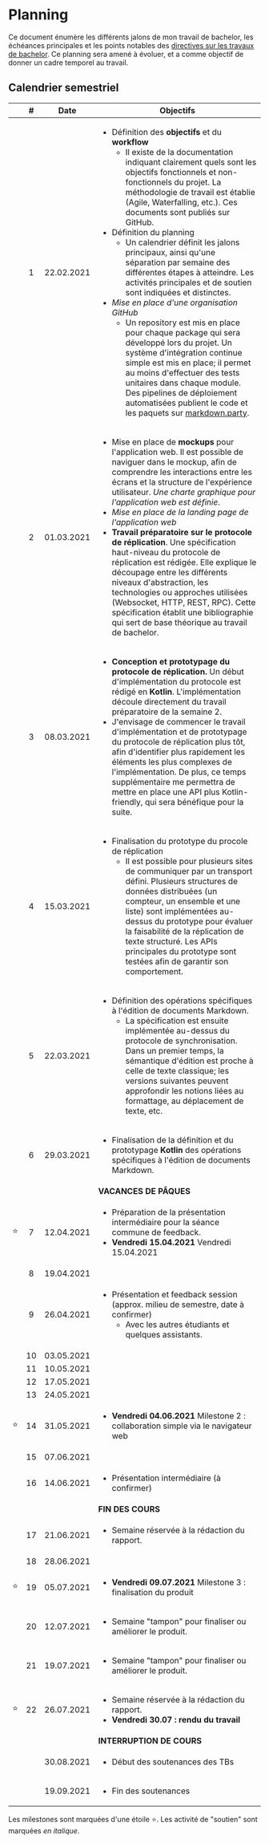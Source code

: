 # Planning

Ce document énumère les différents jalons de mon travail de bachelor, les échéances principales et les points notables des [directives sur les travaux de bachelor](Assets/Directives.pdf). Ce planning sera amené à évoluer, et a comme objectif de donner un cadre temporel au travail.

## Calendrier semestriel

| | # | Date | Objectifs |
|---|:-:|:----:|-----------|
| | 1 | 22.02.2021 | <ul><li>Définition des **objectifs** et du **workflow**<ul><li>Il existe de la documentation indiquant clairement quels sont les objectifs fonctionnels et non-fonctionnels du projet. La méthodologie de travail est établie (Agile, Waterfalling, etc.). Ces documents sont publiés sur GitHub.</li></ul></li><li>Définition du planning<ul><li>Un calendrier définit les jalons principaux, ainsi qu'une séparation par semaine des différentes étapes à atteindre. Les activités principales et de soutien sont indiquées et distinctes.</li></ul></li><li>_Mise en place d'une organisation GitHub_<ul><li>Un repository est mis en place pour chaque package qui sera développé lors du projet. Un système d'intégration continue simple est mis en place; il permet au moins d'effectuer des tests unitaires dans chaque module. Des pipelines de déploiement automatisées publient le code et les paquets sur [markdown.party](https://markdown.party).</li></ul></li></ul> |
| | 2 | 01.03.2021 | <ul><li>Mise en place de **mockups** pour l'application web. Il est possible de naviguer dans le mockup, afin de comprendre les interactions entre les écrans et la structure de l'expérience utilisateur. _Une charte graphique pour l'application web est définie_.</li><li>_Mise en place de la landing page de l'application web_</li><li>**Travail préparatoire sur le protocole de réplication**. Une spécification haut-niveau du protocole de réplication est rédigée. Elle explique le découpage entre les différents niveaux d'abstraction, les technologies ou approches utilisées (Websocket, HTTP, REST, RPC). Cette spécification établit une bibliographie qui sert de base théorique au travail de bachelor.</li></ul> |
| | 3 | 08.03.2021 | <ul><li>**Conception et prototypage du protocole de réplication.** Un début d'implémentation du protocole est rédigé en **Kotlin**. L'implémentation découle directement du travail préparatoire de la semaine 2.</li><li>J'envisage de commencer le travail d'implémentation et de prototypage du protocole de réplication plus tôt, afin d'identifier plus rapidement les éléments les plus complexes de l'implémentation. De plus, ce temps supplémentaire me permettra de mettre en place une API plus Kotlin-friendly, qui sera bénéfique pour la suite.</li></ul> |
| | 4 | 15.03.2021 | <ul><li>Finalisation du prototype du procole de réplication<ul><li>Il est possible pour plusieurs sites de communiquer par un transport défini. Plusieurs structures de données distribuées (un compteur, un ensemble et une liste) sont implémentées au-dessus du prototype pour évaluer la faisabilité de la réplication de texte structuré. Les APIs principales du prototype sont testées afin de garantir son comportement.</li></ul></li></ul> |
| | 5 | 22.03.2021 | <ul><li>Définition des opérations spécifiques à l'édition de documents Markdown.<ul><li>La spécification est ensuite implémentée au-dessus du protocole de synchronisation. Dans un premier temps, la sémantique d'édition est proche à celle de texte classique; les versions suivantes peuvent approfondir les notions liées au formattage, au déplacement de texte, etc.</li></ul></li></ul> |
| | 6 | 29.03.2021 | <ul><li>Finalisation de la définition et du prototypage **Kotlin** des opérations spécifiques à l'édition de documents Markdown.</li></ul> |
| | | | **VACANCES DE PÂQUES** |
| :star: | 7 | 12.04.2021 | <ul><li>Préparation de la présentation intermédiaire pour la séance commune de feedback.</li><li>**Vendredi 15.04.2021** Vendredi 15.04.2021</li></ul> |
| | 8 | 19.04.2021 | |
| | 9 | 26.04.2021 | <ul><li>Présentation et feedback session (approx. milieu de semestre, date à confirmer)<ul><li>Avec les autres étudiants et quelques assistants.</li></ul></li></ul> |
| | 10 | 03.05.2021 | |
| | 11 | 10.05.2021 | |
| | 12 | 17.05.2021 | |
| | 13 | 24.05.2021 | |
| :star: | 14 | 31.05.2021 | <ul><li>**Vendredi 04.06.2021** Milestone 2 : collaboration simple via le navigateur web</li></ul> |
| | 15 | 07.06.2021 | |
| | 16 | 14.06.2021 | <ul><li>Présentation intermédiaire (à confirmer)</li></ul> |
| | |  | **FIN DES COURS** |
| | 17 | 21.06.2021 | <ul><li>Semaine réservée à la rédaction du rapport.</li></ul> |
| | 18 | 28.06.2021 | |
| :star: | 19 | 05.07.2021 | <ul><li>**Vendredi 09.07.2021** Milestone 3 : finalisation du produit</li></ul> |
| | 20 | 12.07.2021 | <ul><li>Semaine "tampon" pour finaliser ou améliorer le produit.</li></ul> |
| | 21 | 19.07.2021 | <ul><li>Semaine "tampon" pour finaliser ou améliorer le produit.</li></ul> |
| :star: | 22 | 26.07.2021 | <ul><li>Semaine réservée à la rédaction du rapport.</li><li>**Vendredi 30.07 : rendu du travail**</li></ul> |
| | |  | **INTERRUPTION DE COURS** |
| |    | 30.08.2021 | <ul><li>Début des soutenances des TBs</li></ul> |
| |    | 19.09.2021 | <ul><li>Fin des soutenances</li></ul> |

Les milestones sont marquées d'une étoile :star:. Les activité de "soutien" sont marquées _en italique_.